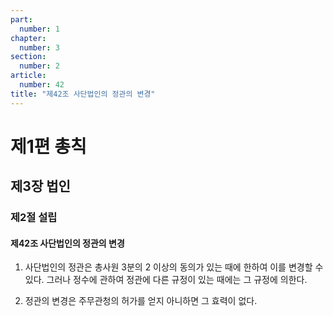 ```yaml
---
part:
  number: 1
chapter:
  number: 3
section:
  number: 2
article:
  number: 42
title: "제42조 사단법인의 정관의 변경"
---
```


# 제1편 총칙

## 제3장 법인

### 제2절 설립

#### 제42조 사단법인의 정관의 변경

1. 사단법인의 정관은 총사원 3분의 2 이상의 동의가 있는 때에 한하여 이를 변경할 수 있다. 그러나 정수에 관하여 정관에 다른 규정이 있는 때에는 그 규정에 의한다.

2. 정관의 변경은 주무관청의 허가를 얻지 아니하면 그 효력이 없다.
